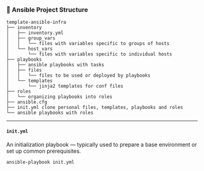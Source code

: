 ### 📁 Ansible Project Structure

```
template-ansible-infra
├── inventory
│   ├── inventory.yml
│   ├── group_vars
│   │   └── files with variables specific to groups of hosts
│   └── host_vars
│       └── files with variables specific to individual hosts
├── playbooks
│   ├── ansible playbooks with tasks
│   ├── files
│   │   └── files to be used or deployed by playbooks
│   └── templates
│       └── jinja2 templates for conf files
├── roles
│   └── organizing playbooks into roles
├── ansible.cfg
├── init.yml clone personal files, templates, playbooks and roles
└── ansible playbooks with roles
```
---

#### `init.yml`  
An initialization playbook — typically used to prepare a base environment or set up common prerequisites.
```bash
ansible-playbook init.yml
```

